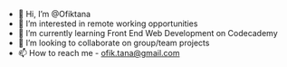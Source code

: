 - 👋 Hi, I’m @Ofiktana
- 👀 I’m interested in remote working opportunities
- 🌱 I’m currently learning Front End Web Development on Codecademy
- 💞️ I’m looking to collaborate on group/team projects
- 📫 How to reach me - ofik.tana@gmail.com

<!---
Ofiktana/Ofiktana is a ✨ special ✨ repository because its `README.md` (this file) appears on your GitHub profile.
You can click the Preview link to take a look at your changes.
--->
